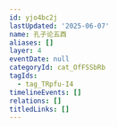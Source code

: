 ```yaml
---
id: yjo4bc2j
lastUpdated: '2025-06-07'
name: 孔子论五酉
aliases: []
layer: 4
eventDate: null
categoryId: cat_OfFSSbRb
tagIds:
  - tag_TRpfu-I4
timelineEvents: []
relations: []
titledLinks: []
---
```


